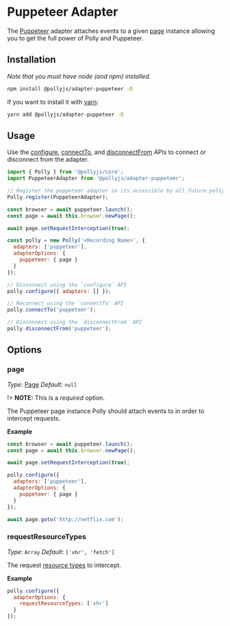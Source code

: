 # Puppeteer Adapter

The [Puppeteer](https://pptr.dev/) adapter attaches events to a given
[page](https://pptr.dev/#?product=Puppeteer&show=api-class-page) instance allowing
you to get the full power of Polly and Puppeteer.

## Installation

_Note that you must have node (and npm) installed._

```bash
npm install @pollyjs/adapter-puppeteer -D
```

If you want to install it with [yarn](https://yarnpkg.com):

```bash
yarn add @pollyjs/adapter-puppeteer -D
```

## Usage

Use the [configure](api.md#configure), [connectTo](api.md#connectto), and
[disconnectFrom](api.md#disconnectfrom) APIs to connect or disconnect from the
adapter.

```js
import { Polly } from '@pollyjs/core';
import PuppeteerAdapter from '@pollyjs/adapter-puppeteer';

// Register the puppeteer adapter so its accessible by all future polly instances
Polly.register(PuppeteerAdapter);

const browser = await puppeteer.launch();
const page = await this.browser.newPage();

await page.setRequestInterception(true);

const polly = new Polly('<Recording Name>', {
  adapters: ['puppeteer'],
  adapterOptions: {
    puppeteer: { page }
  }
});

// Disconnect using the `configure` API
polly.configure({ adapters: [] });

// Reconnect using the `connectTo` API
polly.connectTo('puppeteer');

// Disconnect using the `disconnectFrom` API
polly.disconnectFrom('puppeteer');
```

## Options

### page

_Type_: [Page](https://pptr.dev/#?product=Puppeteer&show=api-class-page)
_Default_: `null`

!> __NOTE:__ This is a _required_ option.

The Puppeteer page instance Polly should attach events to in order to intercept
requests.

__Example__

```js
const browser = await puppeteer.launch();
const page = await this.browser.newPage();

await page.setRequestInterception(true);

polly.configure({
  adapters: ['puppeteer'],
  adapterOptions: {
    puppeteer: { page }
  }
});

await page.goto('http://netflix.com');
```

### requestResourceTypes

_Type_: `Array`
_Default_: `['xhr', 'fetch']`

The request [resource types](https://pptr.dev/#?product=Puppeteer&show=api-requestresourcetype)
to intercept.

__Example__

```js
polly.configure({
  adapterOptions: {
    requestResourceTypes: ['xhr']
  }
});
```
